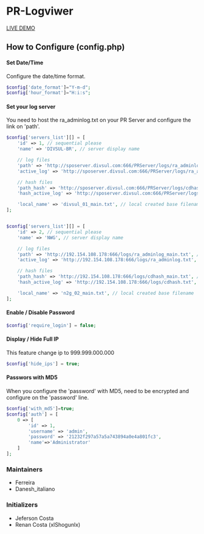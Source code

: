# PR-Logviwer

[LIVE DEMO](http://45.77.193.220:8080)

## How to Configure (config.php)

#### Set Date/Time
Configure the date/time format.
```php
$config['date_format']="Y-m-d";
$config['hour_format']="H:i:s";
```

#### Set your log server
You need to host the ra_adminlog.txt on your PR Server and configure the link on 'path'.
```php
$config['servers_list'][] = [
    'id' => 1, // sequential please
    'name' => 'DIVSUL-BR', // server display name

    // log files
    'path' => 'http://sposerver.divsul.com:666/PRServer/logs/ra_adminlog_main.txt', // for complete log, after restart
    'active_log' => 'http://sposerver.divsul.com:666/PRServer/logs/ra_adminlog.txt', // for active log, before restart

    // hash files
    'path_hash' => 'http://sposerver.divsul.com:666/PRServer/logs/cdhash_main.txt', // for complete log, after restart
    'hash_active_log' => 'http://sposerver.divsul.com:666/PRServer/logs/cdhash.txt', // for active log, before restart

    'local_name' => 'divsul_01_main.txt', // local created base filename
];


$config['servers_list'][] = [
    'id' => 2, // sequential please
    'name' => 'NWG', // server display name

    // log files
    'path' => 'http://192.154.108.178:666/logs/ra_adminlog_main.txt', // for complete log, after restart
    'active_log' => 'http://192.154.108.178:666/logs/ra_adminlog.txt', // for active log, before restart

    // hash files
    'path_hash' => 'http://192.154.108.178:666/logs/cdhash_main.txt', // for complete log, after restart
    'hash_active_log' => 'http://192.154.108.178:666/logs/cdhash.txt', // for active log, before restart

    'local_name' => 'n2g_02_main.txt', // local created base filename
];
```

#### Enable / Disable Password
```php
$config['require_login'] = false;
```
#### Display / Hide Full IP
This feature change ip to 999.999.000.000
```php
$config['hide_ips'] = true;
```


#### Passwors with MD5
When you configure the 'password' with MD5, need to be encrypted and configure on the 'password' line.
```php
$config['with_md5']=true;
$config['auth'] = [
    0 => [
        'id' => 1,
        'username' => 'admin',
        'password' => '21232f297a57a5a743894a0e4a801fc3',
        'name'=>'Administrator'
    ]
];
```


### Maintainers
- Ferreira
- Danesh_italiano

### Initializers
- Jeferson Costa
- Renan Costa (xlShogunlx)
